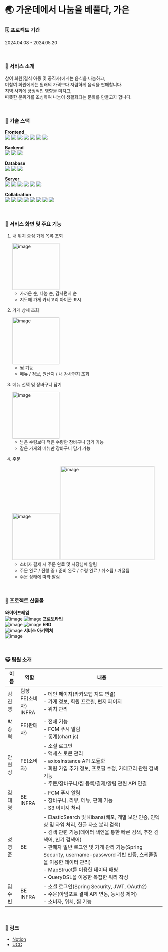 # 🌏 가운데에서 나눔을 베풀다, 가은

### 🗓️ 프로젝트 기간
2024.04.08 - 2024.05.20

<br>

### 📝 서비스 소개
참여 회원(결식 아동 및 공직자)에게는 음식을 나눔하고, <br>
미참여 회원에게는 원래의 가격보다 저렴하게 음식을 판매합니다. <br>
지역 사회에 긍정적인 영향을 미치고, <br>
따뜻한 분위기를 조성하여 나눔이 생활화되는 문화를 만들고자 합니다.

<br>

### 🔌 기술 스택
**Frontend** <br>
<img src="https://img.shields.io/badge/Node.js-5FA04E?style=flat-square&logo=Node.js&logoColor=white">
<img src="https://img.shields.io/badge/Vite-646CFF?style=flat-square&logo=Vite&logoColor=white">
<img src="https://img.shields.io/badge/React-61DAFB?style=flat-square&logo=React&logoColor=white">
<img src="https://img.shields.io/badge/TypeScript-3178C6?style=flat-square&logo=TypeScript&logoColor=white"> 
<img src="https://img.shields.io/badge/PWA-5A0FC8?style=flat-square&logo=PWA&logoColor=white">
<img src="https://img.shields.io/badge/Axios-5A29E4?style=flat-square&logo=Axios&logoColor=white">
<img src="https://img.shields.io/badge/Tailwind CSS-06B6D4?style=flat-square&logo=Tailwind CSS&logoColor=white">

**Backend** <br>
<img src="https://img.shields.io/badge/Spring Boot-6DB33F?style=flat-square&logo=Spring Boot&logoColor=white"/>
<img src="https://img.shields.io/badge/Spring Security-6DB33F?style=flat-square&logo=Spring Security&logoColor=white"/> 
<img src="https://img.shields.io/badge/Firebase-FFCA28?style=flat-square&logo=Firebase&logoColor=white"/>

**Database** <br>
<img src="https://img.shields.io/badge/MariaDB-003545?style=flat-square&logo=MariaDB&logoColor=white"/>
<img src="https://img.shields.io/badge/Redis-DC382D?style=flat-square&logo=Redis&logoColor=white"/>
<img src="https://img.shields.io/badge/Amazon S3-569A31?style=flat-square&logo=Amazon S3&logoColor=white"/>

**Server** <br>
<img src="https://img.shields.io/badge/Amazon EC2-FF9900?style=flat-square&logo=Amazon EC2&logoColor=white"/>
<img src="https://img.shields.io/badge/Jenkins-D24939?style=flat-square&logo=Jenkins&logoColor=white"/>
<img src="https://img.shields.io/badge/NGINX-009639?style=flat-square&logo=NGINX&logoColor=white"/>
<img src="https://img.shields.io/badge/Docker-2496ED?style=flat-square&logo=Docker&logoColor=white"/>
<img src="https://img.shields.io/badge/Elasticsearch-005571?style=flat-square&logo=Elasticsearch&logoColor=white"/>
<img src="https://img.shields.io/badge/Kibana-005571?style=flat-square&logo=Kibana&logoColor=white"/>

**Collabration** <br>
<img src="https://img.shields.io/badge/Notion-000000?style=flat-square&logo=Notion&logoColor=white"/>
<img src="https://img.shields.io/badge/Figma-F24E1E?style=flat-square&logo=Figma&logoColor=white"/>
<img src="https://img.shields.io/badge/GitLab-FC6D26?style=flat-square&logo=GitLab&logoColor=white"/>
<img src="https://img.shields.io/badge/Postman-FF6C37?style=flat-square&logo=Postman&logoColor=white"/>
<img src="https://img.shields.io/badge/Swagger-85EA2D?style=flat-square&logo=Swagger&logoColor=white"/>
<img src="https://img.shields.io/badge/Jira Software-0052CC?style=flat-square&logo=Jira Software&logoColor=white"/>
<img src="https://img.shields.io/badge/Mattermost-0058CC?style=flat-square&logo=Mattermost&logoColor=white"/>
<img src="https://img.shields.io/badge/Discord-5865F2?style=flat-square&logo=Discord&logoColor=white"/>

<br>

### 📱 서비스 화면 및 주요 기능
1. 내 위치 중심 가게 목록 조회

    <img width="150" alt="image" src="/uploads/99c402d9fdce1e7761b1aa12b587c5dc/소비자_1.gif">

    - 가까운 순, 나눔 순, 감사편지 순
    - 지도에 가게 카테고리 아이콘 표시

2. 가게 상세 조회

    <img width="150" alt="image" src="/uploads/3c53bb760e7878904bda726d6195468c/소비자_2.gif">
    
    - 찜 기능
    - 메뉴 / 정보, 원산지 / 내 감사편지 조회

3. 메뉴 선택 및 장바구니 담기

    <img width="150" alt="image" src="/uploads/649d9f17b133787864cb132e1af16e84/소비자_3.gif">

    - 남은 수량보다 적은 수량만 장바구니 담기 가능
    - 같은 가게의 메뉴만 장바구니 담기 가능

4. 주문

    <img width="150" alt="image" src="/uploads/d822335376193ff4cde5eb3526200fa6/소비자_4.gif">

    <img width="300" alt="image" src="/uploads/39566354730a4d3d6628dedf48459a01/판매자.gif">

    - 소비자 결제 시 주문 완료 및 사장님께 알림
    - 주문 완료 / 진행 중 / 준비 완료 / 수령 완료 / 취소됨 / 거절됨
    - 주문 상태에 따라 알림

<br>

### 📂 프로젝트 산출물
**와이어프레임** <br>
![image](/uploads/5b4b9d80362ee0fe4a7e3ce7881d47b6/image.png)
![image](/uploads/d73a7233c5789be653a070cad02bb19e/image.png)
**프로토타입** <br>
![image](/uploads/60bbc7dea7c7f1a36d2aa6fcc6caf0d6/image.png)
![image](/uploads/bb3c8bb2191b1f867b6a3168297c074d/image.png)
**ERD** <br>
![image](/uploads/18f99c4ee6732ec6af58bbe3f5387e5c/image.png)
**서비스 아키텍처** <br>
![image](/uploads/e17221d0ecf2b9502c160f7c155cacd7/image.png)

<br>

### 😺 팀원 소개
| 이름 | 역할 | 내용 |
| --- | --- | --- |
| 김진영 | 팀장 <br> FE(소비자) <br> INFRA | - 메인 페이지(카카오맵 지도 연결) <br> - 가게 정보, 회원 프로필, 편지 페이지 <br> - 위치 관리 |
| 박종혁 | FE(판매자) | - 전체 기능 <br> - FCM 푸시 알림 <br> - 통계(chart.js) |
| 안현성 | FE(소비자) | - 소셜 로그인 <br> - 액세스 토큰 관리 <br> - axiosInstance API 모듈화 <br> - 회원 가입 추가 정보, 프로필 수정, 카테고리 관련 검색 기능 <br> - 주문/장바구니/찜 등록/결제/알림 관련 API 연결 |
| 김대영 | BE <br> INFRA | - FCM 푸시 알림 <br> - 장바구니, 리뷰, 메뉴, 판매 기능 <br> - S3 이미지 처리 |
| 성영준 | BE | - ElasticSearch 및 Kibana(배포, 개별 보안 인증, 인덱싱 및 타입 처리, 한글 자소 분리 검색) <br> - 검색 관련 기능(데이터 색인을 통한 빠른 검색, 추천 검색어, 인기 검색어) <br> - 판매자 일반 로그인 및 가게 관리 기능(Spring Security, username-password 기반 인증, 스케줄링을 이용한 데이터 관리) <br> - MapStruct를 이용한 데이터 매핑 <br> - QueryDSL을 이용한 복잡한 쿼리 작성 |
| 임수빈 | BE <br> INFRA | - 소셜 로그인(Spring Security, JWT, OAuth2) <br> - 주문(아임포트 결제 API 연동, 동시성 제어) <br> - 소비자, 위치, 찜 기능 |

<br>

### 📎 링크
- [Notion](https://fearless-texture-68a.notion.site/PJT-D104-055746a1db1d43419428b6246b40d506?pvs=4)
- [UCC](https://file.notion.so/f/f/de65c41a-93a6-47b8-ab61-23c47fe59465/97d46e8d-4872-4788-9969-4f474ba8c211/%EC%B5%9C%EC%A2%85.mp4?id=c2f26392-ef61-472a-8274-df99ee93ae85&table=block&spaceId=de65c41a-93a6-47b8-ab61-23c47fe59465&expirationTimestamp=1716256800000&signature=4EK22I482AhcLQAH7agbCVD221rGgCN6iYaOkJOdxTY&downloadName=%EC%B5%9C%EC%A2%85.mp4)
